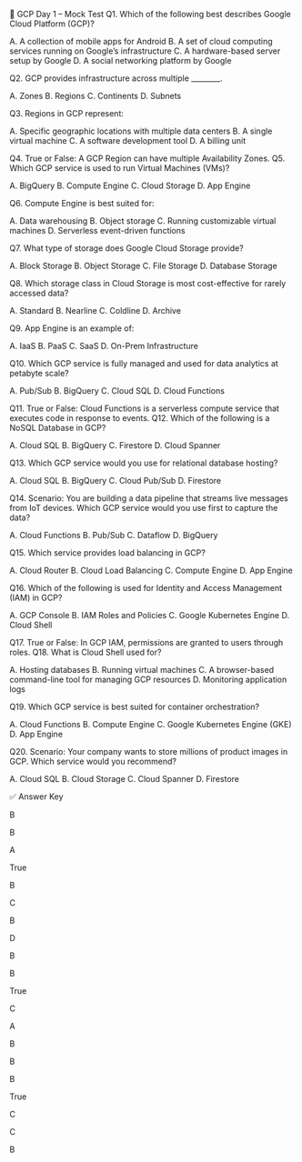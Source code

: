 📝 GCP Day 1 – Mock Test
Q1. Which of the following best describes Google Cloud Platform (GCP)?

A. A collection of mobile apps for Android
B. A set of cloud computing services running on Google’s infrastructure
C. A hardware-based server setup by Google
D. A social networking platform by Google

Q2. GCP provides infrastructure across multiple ________.

A. Zones
B. Regions
C. Continents
D. Subnets

Q3. Regions in GCP represent:

A. Specific geographic locations with multiple data centers
B. A single virtual machine
C. A software development tool
D. A billing unit

Q4. True or False: A GCP Region can have multiple Availability Zones.
Q5. Which GCP service is used to run Virtual Machines (VMs)?

A. BigQuery
B. Compute Engine
C. Cloud Storage
D. App Engine

Q6. Compute Engine is best suited for:

A. Data warehousing
B. Object storage
C. Running customizable virtual machines
D. Serverless event-driven functions

Q7. What type of storage does Google Cloud Storage provide?

A. Block Storage
B. Object Storage
C. File Storage
D. Database Storage

Q8. Which storage class in Cloud Storage is most cost-effective for rarely accessed data?

A. Standard
B. Nearline
C. Coldline
D. Archive

Q9. App Engine is an example of:

A. IaaS
B. PaaS
C. SaaS
D. On-Prem Infrastructure

Q10. Which GCP service is fully managed and used for data analytics at petabyte scale?

A. Pub/Sub
B. BigQuery
C. Cloud SQL
D. Cloud Functions

Q11. True or False: Cloud Functions is a serverless compute service that executes code in response to events.
Q12. Which of the following is a NoSQL Database in GCP?

A. Cloud SQL
B. BigQuery
C. Firestore
D. Cloud Spanner

Q13. Which GCP service would you use for relational database hosting?

A. Cloud SQL
B. BigQuery
C. Cloud Pub/Sub
D. Firestore

Q14. Scenario: You are building a data pipeline that streams live messages from IoT devices. Which GCP service would you use first to capture the data?

A. Cloud Functions
B. Pub/Sub
C. Dataflow
D. BigQuery

Q15. Which service provides load balancing in GCP?

A. Cloud Router
B. Cloud Load Balancing
C. Compute Engine
D. App Engine

Q16. Which of the following is used for Identity and Access Management (IAM) in GCP?

A. GCP Console
B. IAM Roles and Policies
C. Google Kubernetes Engine
D. Cloud Shell

Q17. True or False: In GCP IAM, permissions are granted to users through roles.
Q18. What is Cloud Shell used for?

A. Hosting databases
B. Running virtual machines
C. A browser-based command-line tool for managing GCP resources
D. Monitoring application logs

Q19. Which GCP service is best suited for container orchestration?

A. Cloud Functions
B. Compute Engine
C. Google Kubernetes Engine (GKE)
D. App Engine

Q20. Scenario: Your company wants to store millions of product images in GCP. Which service would you recommend?

A. Cloud SQL
B. Cloud Storage
C. Cloud Spanner
D. Firestore

✅ Answer Key

B

B

A

True

B

C

B

D

B

B

True

C

A

B

B

B

True

C

C

B
